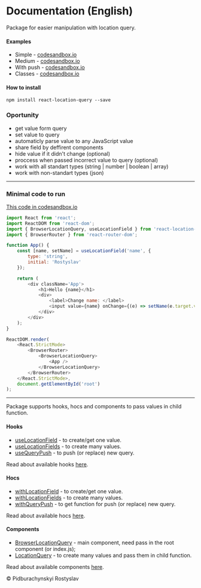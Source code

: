 # Documentation (English)

Package for easier manipulation with location query.

#### Examples

-   Simple - [codesandbox.io](https://codesandbox.io/s/react-location-query-low-2ohwl 'codesandbox.io')
-   Medium - [codesandbox.io](https://codesandbox.io/s/react-location-query-examples-medium-3j0je 'codesandbox.io')
-   With push - [codesandbox.io](https://codesandbox.io/s/react-location-query-examples-with-push-qgb6s 'codesandbox.io')
-   Classes - [codesandbox.io](https://codesandbox.io/s/react-location-query-examples-classes-ed6x8 'codesandbox.io')

#### How to install

`npm install react-location-query --save`

### Oportunity

-   get value form query
-   set value to query
-   automaticly parse value to any JavaScript value
-   share field by deffirent components
-   hide value if it didn't change (optional)
-   proccess when passed incorrect value to query (optional)
-   work with all standart types (string | number | boolean | array)
-   work with non-standart types (json)

---

### Minimal code to run

[This code in codesandbox.io](https://codesandbox.io/s/react-location-query-min-example-2x6lc 'This code in codesandbox.io')

```javascript
import React from 'react';
import ReactDOM from 'react-dom';
import { BrowserLocationQuery, useLocationField } from 'react-location-query';
import { BrowserRouter } from 'react-router-dom';

function App() {
	const [name, setName] = useLocationField('name', {
		type: 'string',
		initial: 'Rostyslav'
	});

	return (
		<div className='App'>
			<h1>Hello {name}</h1>
			<div>
				<label>Change name: </label>
				<input value={name} onChange={(e) => setName(e.target.value)} />
			</div>
		</div>
	);
}

ReactDOM.render(
	<React.StrictMode>
		<BrowserRouter>
			<BrowserLocationQuery>
				<App />
			</BrowserLocationQuery>
		</BrowserRouter>
	</React.StrictMode>,
	document.getElementById('root')
);
```

---

Package supports hooks, hocs and components to pass values in child function.

#### Hooks

-   [useLocationField](/docs/en/hooks/useLocationField.md 'useLocationField') - to create/get one value.
-   [useLocationFields](/docs/en/hooks/useLocationFields.md 'useLocationFields') - to create many values.
-   [useQueryPush](/docs/en/hooks/useQueryPush.md 'useQueryPush') - to push (or replace) new query.

Read about available hooks [here](/docs/en/hooks 'here').

#### Hocs

-   [withLocationField](/docs/en/hocs/withLocationField.md 'withLocationField') - to create/get one value.
-   [withLocationFields](/docs/en/hocs/withLocationFields.md 'withLocationFields') - to create many values.
-   [withQueryPush](/docs/en/hocs/withQueryPush.md 'withQueryPush') - to get function for push (or replace) new query.

Read about available hocs [here](/docs/en/hocs 'here').

#### Components

-   [BrowserLocationQuery](/docs/en/components/BrowserLocationQuery.md 'BrowserLocationQuery') - main component, need pass in the root component (or index.js);
-   [LocationQuery](/docs/en/components/LocationQuery.md 'LocationQuery') - to create many values and pass them in child function.

Read about available components [here](/docs/en/components 'here').

&copy; Pidburachynskyi Rostyslav
